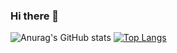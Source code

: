 ### Hi there 👋

![Anurag's GitHub stats](https://github-readme-stats.vercel.app/api?username=tiagooliveira95&show_icons=true&theme=radical)
[![Top Langs](https://github-readme-stats.vercel.app/api/top-langs/?username=tiagooliveira95&langs_count=8&layout=compact&hide=Jupyter%20Notebook,html)](https://github.com/tiagooliveira95/github-readme-stats)


<!--
**tiagooliveira95/tiagooliveira95** is a ✨ _special_ ✨ repository because its `README.md` (this file) appears on your GitHub profile.

Here are some ideas to get you started:

- 🔭 I’m currently working on ...
- 🌱 I’m currently learning ...
- 👯 I’m looking to collaborate on ...
- 🤔 I’m looking for help with ...
- 💬 Ask me about ...
- 📫 How to reach me: ...
- 😄 Pronouns: ...
- ⚡ Fun fact: ...
-->
